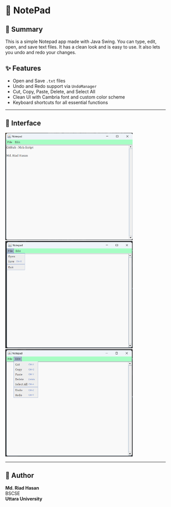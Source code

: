 # 📝 NotePad

## 📌 Summary

This is a simple Notepad app made with Java Swing. You can type, edit, open, and save text files. It has a clean look and is easy to use. It also lets you undo and redo your changes.

## ✨ Features

- Open and Save `.txt` files
- Undo and Redo support via `UndoManager`
- Cut, Copy, Paste, Delete, and Select All
- Clean UI with Cambria font and custom color scheme
- Keyboard shortcuts for all essential functions

---

## 📸 Interface

<img src="img1.png" width="400"/>

<img src="img2.png" width="400"/>

<img src="img3.png" width="400"/>

---

## 👤 Author

**Md. Riad Hasan**  
BSCSE  
**Uttara University** 

